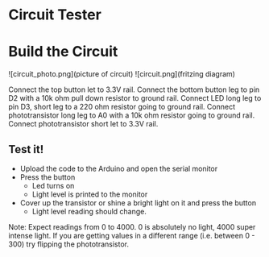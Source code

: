# Circuit Tester

# Build the Circuit
![circuit_photo.png](picture of circuit)
![circuit.png](fritzing diagram)

Connect the top button let to 3.3V rail.
Connect the bottom button leg to pin D2 with a 10k ohm pull down resistor to ground rail.
Connect LED long leg to pin D3, short leg to a  220 ohm resistor going to ground rail.
Connect phototransistor long leg to A0 with a 10k ohm resistor going to ground rail.
Connect phototransistor short let to 3.3V rail.

## Test it!
- Upload the code to the Arduino and open the serial monitor
- Press the button
  - Led turns on
  - Light level is printed to the monitor
- Cover up the transistor or shine a bright light on it and press the button
  - Light level reading should change.

Note: 
Expect readings from 0 to 4000. 0 is absolutely no light, 4000 super intense light. If you are getting values in a different range (i.e. between 0 - 300) try flipping the phototransistor.
